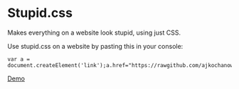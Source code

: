 Stupid.css
==========

Makes everything on a website look stupid, using just CSS.

Use stupid.css on a website by pasting this in your console:


    var a = document.createElement('link');a.href="https://rawgithub.com/ajkochanowicz/stupid.css/master/stupid.css";a.rel="stylesheet";document.head.appendChild(a)

[Demo](http://codepen.io/ajkochanowicz/pen/xazEn)
